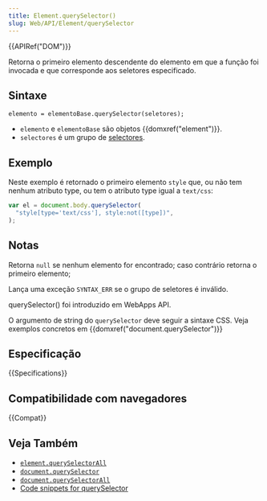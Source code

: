 ```yaml
---
title: Element.querySelector()
slug: Web/API/Element/querySelector
---
```


{{APIRef("DOM")}}

Retorna o primeiro elemento descendente do elemento em que a função foi invocada e que corresponde aos seletores especificado.

## Sintaxe

```
elemento = elementoBase.querySelector(seletores);
```

- `elemento` e `elementoBase` são objetos {{domxref("element")}}.
- `selectores` é um grupo de [selectores](/pt-BR/docs/Web/Guide/CSS/Getting_Started/Selectors).

## Exemplo

Neste exemplo é retornado o primeiro elemento `style` que, ou não tem nenhum atributo type, ou tem o atributo type igual a `text/css`:

```js
var el = document.body.querySelector(
  "style[type='text/css'], style:not([type])",
);
```

## Notas

Retorna `null` se nenhum elemento for encontrado; caso contrário retorna o primeiro elemento;

Lança uma exceção `SYNTAX_ERR` se o grupo de seletores é inválido.

querySelector() foi introduzido em WebApps API.

O argumento de string do `querySelector` deve seguir a sintaxe CSS. Veja exemplos concretos em {{domxref("document.querySelector")}}

## Especificação

{{Specifications}}

## Compatibilidade com navegadores

{{Compat}}

## Veja Também

- [`element.querySelectorAll`](/pt-BR/docs/DOM/Element.querySelectorAll)
- [`document.querySelector`](/pt-BR/docs/DOM/Document.querySelector)
- [`document.querySelectorAll`](/pt-BR/docs/DOM/Document.querySelectorAll)
- [Code snippets for querySelector](/pt-BR/docs/Code_snippets/QuerySelector)
